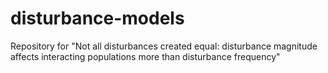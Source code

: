 # disturbance-models
Repository for "Not all disturbances created equal: disturbance magnitude affects interacting populations more than disturbance frequency"
